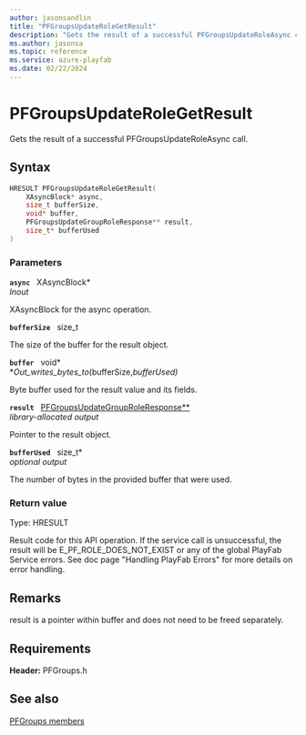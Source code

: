 ```yaml
---
author: jasonsandlin
title: "PFGroupsUpdateRoleGetResult"
description: "Gets the result of a successful PFGroupsUpdateRoleAsync call."
ms.author: jasonsa
ms.topic: reference
ms.service: azure-playfab
ms.date: 02/22/2024
---
```


# PFGroupsUpdateRoleGetResult  

Gets the result of a successful PFGroupsUpdateRoleAsync call.  

## Syntax  
  
```cpp
HRESULT PFGroupsUpdateRoleGetResult(  
    XAsyncBlock* async,  
    size_t bufferSize,  
    void* buffer,  
    PFGroupsUpdateGroupRoleResponse** result,  
    size_t* bufferUsed  
)  
```  
  
### Parameters  
  
**`async`** &nbsp; XAsyncBlock*  
*_Inout_*  
  
XAsyncBlock for the async operation.  
  
**`bufferSize`** &nbsp; size_t  
  
The size of the buffer for the result object.  
  
**`buffer`** &nbsp; void*  
*_Out_writes_bytes_to_(bufferSize,*bufferUsed)*  
  
Byte buffer used for the result value and its fields.  
  
**`result`** &nbsp; [PFGroupsUpdateGroupRoleResponse**](../../pfgroupstypes/structs/pfgroupsupdategrouproleresponse.md)  
*library-allocated output*  
  
Pointer to the result object.  
  
**`bufferUsed`** &nbsp; size_t*  
*optional output*  
  
The number of bytes in the provided buffer that were used.  
  
  
### Return value
Type: HRESULT
  
Result code for this API operation. If the service call is unsuccessful, the result will be E_PF_ROLE_DOES_NOT_EXIST or any of the global PlayFab Service errors. See doc page "Handling PlayFab Errors" for more details on error handling.
  
## Remarks  
  
result is a pointer within buffer and does not need to be freed separately.
  
## Requirements  
  
**Header:** PFGroups.h
  
## See also  
[PFGroups members](../pfgroups_members.md)  

  
  
